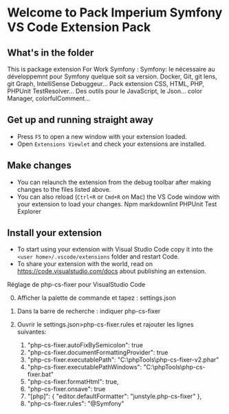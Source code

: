 # Welcome to Pack Imperium Symfony  VS Code Extension Pack

## What's in the folder

This is package extension For Work Symfony :
Symfony: le nécessaire au développemnt pour Symfony quelque soit sa version.
Docker, Git, git lens, git Graph, IntelliSense Debuggeur...
Pack extension CSS, HTML, PHP, PHPUnit TestResolver...
Des outils pour le JavaScript, le Json...
color Manager, colorfulComment...

## Get up and running straight away

* Press `F5` to open a new window with your extension loaded.
* Open `Extensions Viewlet` and check your extensions are installed.

## Make changes

* You can relaunch the extension from the debug toolbar after making changes to the files listed above.
* You can also reload (`Ctrl+R` or `Cmd+R` on Mac) the VS Code window with your extension to load your changes.
Npm
markdownlint
PHPUnit Test Explorer

## Install your extension

* To start using your extension with Visual Studio Code copy it into the `<user home>/.vscode/extensions` folder and restart Code.
* To share your extension with the world, read on https://code.visualstudio.com/docs about publishing an extension.

Réglage de php-cs-fixer pour VisualStudio Code

 0. Afficher la palette de commande et tapez  : settings.json
 1. Dans la barre de recherche : indiquer php-cs-fixer
 2. Ouvrir le settings.json>php-cs-fixer.rules et rajouter les lignes suivantes:

     1. "php-cs-fixer.autoFixBySemicolon": true
     2. "php-cs-fixer.documentFormattingProvider": true
     3. "php-cs-fixer.executablePath": "C:\\phpTools\\php-cs-fixer-v2.phar"
     4. "php-cs-fixer.executablePathWindows": "C:\\phpTools\\php-cs-fixer.bat"
     5. "php-cs-fixer.formatHtml": true,
     6. "php-cs-fixer.onsave": true
     7.  "[php]": {
                   "editor.defaultFormatter": "junstyle.php-cs-fixer"
                   },
     8. "php-cs-fixer.rules": "@Symfony"
